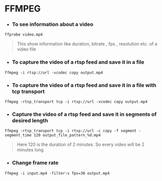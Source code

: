 # FFMPEG
- ### To see information about a video
```
ffprobe video.mp4
```
> This show information like duration, bitrate , fps , resolution etc. of a video file
- ### To capture the video of a rtsp feed and save it in a file
```
ffmpeg -i rtsp://url -vcodec copy output.mp4
```
- ### To capture the video of a rtsp feed and save it in a file with tcp transport
```
ffmpeg -rtsp_transport tcp -i rtsp://url -vcodec copy output.mp4
```
- ### Capture the video of a rtsp feed and save it in segments of desired length
```
ffmpeg -rtsp_transport tcp -i rtsp://url -c copy -f segment -segment_time 120 output_file_pattern_%d.mp4
```
> Here 120 is the duration of 2 minutes. So every video will be 2 minutes long
- ### Change frame rate
```
ffmpeg -i input.mp4 -filter:v fps=30 output.mp4
```